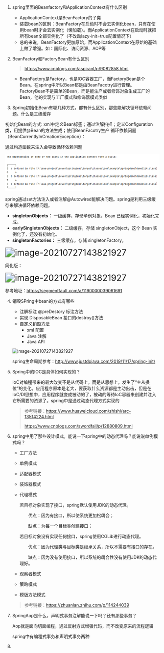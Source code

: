 1. spring里面的Beanfactory和ApplicationContext有什么区别

	* ApplicationContext是BeanFactory的子类
	* 装载bean的区别：BeanFactory在启动时不会去实例化bean，只有在使用bean时才会去实例化（懒加载）。而ApplicationContext在启动时就把所有bean全部实例化了（不改动lazy-init=true配置情况下）
	* 总的来说，BeanFactory更加原始，而ApplicationContext在原始的基础上做了增强。如：国际化、访问资源、AOP等

2. BeanFactory和FactoryBean有什么区别
	
	> https://www.cnblogs.com/aspirant/p/9082858.html

	* BeanFactory是Factory，也是IOC容器工厂，而FactoryBean是个Bean。在spring中所以Bean都是由BeanFacotry进行管理。FactoryBean不是简单的Bean，而是能生产或者修饰对象生成工厂的Bean，他的实现与工厂模式和修饰器模式类似
	
3. Spring初始化Bean有哪几种方式，都有什么区别，那些能解决循环依赖问题。什么是三级缓存

  初始化Bean的方式: xml中定义Bean标签；通过注解扫描；定义Configuration类，用提供@Bean的方法生成；使用BeanFacotry生产
  循环依赖问题（BeanCurrentlyInCreationException）：

  通过构造函数来注入会导致循环依赖问题

  ![image-20210727143821927](问题.assets/image-20210727143821927.png)

  spring通过set方法注入或者注解@Autowired能解决问题。spring是利用三级缓存来解决循环依赖问题。

- **singletonObjects：** 一级缓存，存储单例对象，Bean 已经实例化，初始化完成。
- **earlySingletonObjects：** 二级缓存，存储 singletonObject，这个 Bean 实例化了，还没有初始化。
- **singletonFactories：** 三级缓存，存储 singletonFactory。

<img src="https://sevenpic.oss-cn-beijing.aliyuncs.com/img/1067344138-499faefc82e6aae7.png" alt="image-20210727143821927" style="zoom:200%;" />

简化版：

<img src="https://sevenpic.oss-cn-beijing.aliyuncs.com/img/999216281-21501c33d6e3d318_fix732.png" alt="image-20210727143821927" style="zoom:200%;" />

参考地址：https://segmentfault.com/a/1190000039091691

4. 销毁SPring中bean的方式有哪些

   - 注解标注  @preDestory 标注方法
   - 实现 DisposableBean 接口的destroy()方法
   - 自定义销毁方法
     - xml 配置
     - Java 注解
     - Java API

   ![image-20210727143821927](https://sevenpic.oss-cn-beijing.aliyuncs.com/img/Springinitdestory-a14f2929.png)

   spring生命周期参考：http://www.justdojava.com/2019/11/17/spring-init/

5. Spring中的IOC是具体如何实现的？

   IoC对编程带来的最大改变不是从代码上，而是从思想上，发生了“主从换位”的变化。应用程序原本是老大，要获取什么资源都是主动出击，但是在IoC/DI思想中，应用程序就变成被动的了，被动的等待IoC容器来创建并注入它所需要的资源了。spring中是通过动态代理方式实现的

   > 参考链接：https://www.huaweicloud.com/zhishi/arc-13514224.html
   >
   > https://www.cnblogs.com/swordfall/p/12880809.html

6. spring中用了那些设计模式，能说一下spring中的动态代理吗？能说说单例模式吗？

   - 工厂方法

   - 单例模式

   - 适配器模式

   - 装饰器模式

   - 代理模式

     若目标对象实现了接口，spring默认使用JDK的动态代理。

     　　优点：因为有接口，所以使系统更加松耦合；

     　　缺点：为每一个目标类创建接口；

     若目标对象没有实现任何接口，spring使用CGLib进行动态代理。

     　　优点：因为代理类与目标类是继承关系，所以不需要有接口的存在。

     　　缺点：因为没有使用接口，所以系统的耦合性没有使用JDK的动态代理好。

   - 观察者模式

   - 策略模式

   - 模版方法模式

   > 参考链接：https://zhuanlan.zhihu.com/p/114244039

7. SpringAop是什么，声明式事务注解能说一下吗？还有那些事务？

   Aop就是面向切面编程，通过反射方式增强代码，而不改变原来的流程逻辑

   spring中有编程式事务和声明式事务两种

8. 